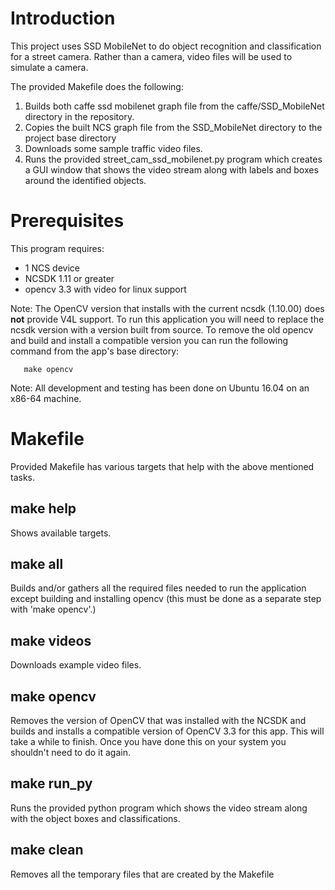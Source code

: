# Introduction
This project uses SSD MobileNet to do object recognition and classification for a street camera. Rather than a camera, video files will be used to simulate a camera. 

The provided Makefile does the following:
1. Builds both caffe ssd mobilenet graph file from the caffe/SSD_MobileNet directory in the repository.
2. Copies the built NCS graph file from the SSD_MobileNet directory to the project base directory
3. Downloads some sample traffic video files.
3. Runs the provided street_cam_ssd_mobilenet.py program which creates a GUI window that shows the video stream along with labels and boxes around the identified objects. 

# Prerequisites
This program requires:
- 1 NCS device
- NCSDK 1.11 or greater
- opencv 3.3 with video for linux support

Note: The OpenCV version that installs with the current ncsdk (1.10.00) does <strong>not</strong> provide V4L support.  To run this application you will need to replace the ncsdk version with a version built from source.  To remove the old opencv and build and install a compatible version you can run the following command from the app's base directory:
```
   make opencv
```   
Note: All development and testing has been done on Ubuntu 16.04 on an x86-64 machine.


# Makefile
Provided Makefile has various targets that help with the above mentioned tasks.

## make help
Shows available targets.

## make all
Builds and/or gathers all the required files needed to run the application except building and installing opencv (this must be done as a separate step with 'make opencv'.)

## make videos
Downloads example video files.

## make opencv
Removes the version of OpenCV that was installed with the NCSDK and builds and installs a compatible version of OpenCV 3.3 for this app. This will take a while to finish. Once you have done this on your system you shouldn't need to do it again.

## make run_py
Runs the provided python program which shows the video stream along with the object boxes and classifications.

## make clean
Removes all the temporary files that are created by the Makefile
